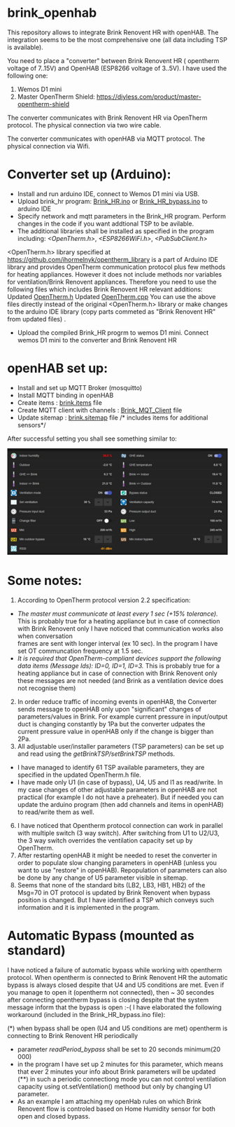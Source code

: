 # brink_openhab

This repository allows to integrate Brink Renovent HR with openHAB. The integration seems to be the most comprehensive one (all data including TSP is available).

You need to place  a "converter" between  Brink Renovent HR ( opentherm voltage of 7..15V) and OpenHAB (ESP8266 voltage of 3..5V).
I have used the following one:
1. Wemos D1 mini
2. Master OpenTherm Shield:  https://diyless.com/product/master-opentherm-shield

The converter communicates with Brink Renovent HR via OpenTherm protocol. The physical connection via two wire cable.

The converter communicates with openHAB via MQTT protocol. The physical connection via Wifi.

# Converter set up (Arduino):

* Install and run arduino IDE, connect to Wemos D1 mini via USB.
* Upload brink_hr program: [Brink_HR.ino](https://github.com/raf1000/brink_openhab/blob/main/Arduino/Brink_HR.ino) or [Brink_HR_bypass.ino](https://github.com/raf1000/brink_openhab/blob/main/Arduino/Brink_HR_bypass.ino) to arduino IDE
* Specify network and mqtt parameters in the Brink_HR program. Perform changes in the code if you want addtional TSP to be avilable.
* The additional libraries shall be installed as specified in the program including: *<OpenTherm.h>*, *<ESP8266WiFi.h>*, *<PubSubClient.h>*

<OpenTherm.h> library specified at  https://github.com/ihormelnyk/opentherm_library is a part of Arduino IDE library and provides OpenTherm communication protocol plus few methods for heating appliances. However it does not include methods nor variables for ventilation/Brink Renovent appliances. Therefore you need to use the following files which includes Brink Renovent HR relevant additions:
Updated [OpenTherm.h](https://github.com/raf1000/brink_openhab/blob/main/Arduino/OpenTherm.h)
Updated [OpenTherm.cpp](https://github.com/raf1000/brink_openhab/blob/main/Arduino/OpenTherm.cpp)
You can use the above files directly instead of the original <OpenTherm.h> library or make changes to the arduino IDE library (copy parts commeted as "Brink Renovent HR" from updated files) .
 
 * Upload the compiled Brink_HR progrm to wemos D1 mini. Connect wemos D1 mini to the converter and Brink Renovent HR

# openHAB set up:

* Install and set up MQTT Broker (mosquitto)
* Install MQTT binding in openHAB 
* Create items :  [brink.items](https://github.com/raf1000/brink_openhab/blob/main/openHAB/brink.items) file
* Create MQTT client with channels : [Brink_MQT_Client](https://github.com/raf1000/brink_openhab/blob/main/openHAB/Brink_MQTT_Client) file
* Update sitemap : [brink.sitemap](https://github.com/raf1000/brink_openhab/blob/main/openHAB/brink.sitemap) file /* includes items for additional sensors*/


After successful setting you shall see something similar to:

![Openhab brink](https://github.com/raf1000/brink_openhab/blob/main/RenoventHRLarge.jpg)


# Some notes:
1. According to OpenTherm protocol version 2.2 specification:
-   *The master must communicate at least every 1 sec (+15% tolerance).* 
            This is probably true for a heating appliance but in case of connection with Brink Renovent only I have noticed that communication works also when conversation  
            frames are sent with longer interval (ex 10 sec). In the program I have set OT communcation frequency at 1.5 sec.
-   *It is required that OpenTherm-compliant devices support the following data items (Message Ids): ID=0, ID=1, ID=3.*
            This is probably true for a heating appliance but in case of connection with Brink Renovent only these messages are not needed (and Brink as a ventilation device               does not recognise them)   
2.  In order reduce traffic of incoming events in openHAB, the Converter sends message to openHAB only upon "significant" changes of parameters/values in Brink. For example         current pressure in input/output duct is changing constantly by 1Pa but the converter udpates the current pressure value in openHAB only if the change is bigger than 2Pa.
3.  All adjustable  user/installer parameters (TSP parameters) can be set up and read using the *getBrinkTSP/setBrinkTSP* methods. 
* I have managed to identify 61 TSP available parameters, they are specified in the updated OpenTherm.h file. 
* I have made only U1 (in case of bypass), U4, U5 and I1 as read/write. In my case changes of other adjustable parameters in openHAB are not practical (for example I do not have a preheater). But if needed you can update the arduino program (then add channels and items in openHAB) to read/write them as well.
6.  I have noticed that Opentherm protocol connection can work in parallel with multiple switch (3 way switch). After switching from  U1 to U2/U3, the 3 way switch overrides the ventilation capacity set up by OpenTherm.
7.  After restarting openHAB it might be needed to reset the converter in order to populate slow changing parameters in openHAB (unless you want to use "restore" in openHAB). Repopulation of parameters can also be done by any change of U5 parameter visible in sitemap.
8.  Seems that none of the standard bits (LB2, LB3, HB1, HB2) of the Msg=70 in OT protocol is updated by Brink Renovent when bypass position is changed. But I have identified a TSP which conveys such information and it is implemented in the program.

# Automatic Bypass (mounted as standard)

I have noticed a failure of automatic bypass while working with opentherm protocol. When opentherm is connected to Brink Renovent HR the automatic bypass is always closed despite that U4 and U5 conditions are met. Even if you manage to open it (opentherm not connected), then ~ 30 secondes after connecting opentherm bypass is closing despite that the system message inform that the bypass is open :-(
I have elaborated the following workaround (included in the Brink_HR_bypass.ino file):

(*) when bypass shall be open (U4 and U5 conditions are met) opentherm is connecting to Brink Renovent HR periodically
-  parameter *readPeriod_bypass* shall be set to 20 seconds minimum(20 000)
-  in the program I have set up 2 minutes for this parameter, which means that ever 2 minutes your info about Brink parameters will be updated
(**) in such a periodic connectiong mode you can not control ventilation capacity using ot.setVentilation() methood but only by changing U1 parameter. 
- As an example I am attaching my openHab rules on which Brink Renovent flow is controled based on Home Humidity sensor for both open and closed bypass.










